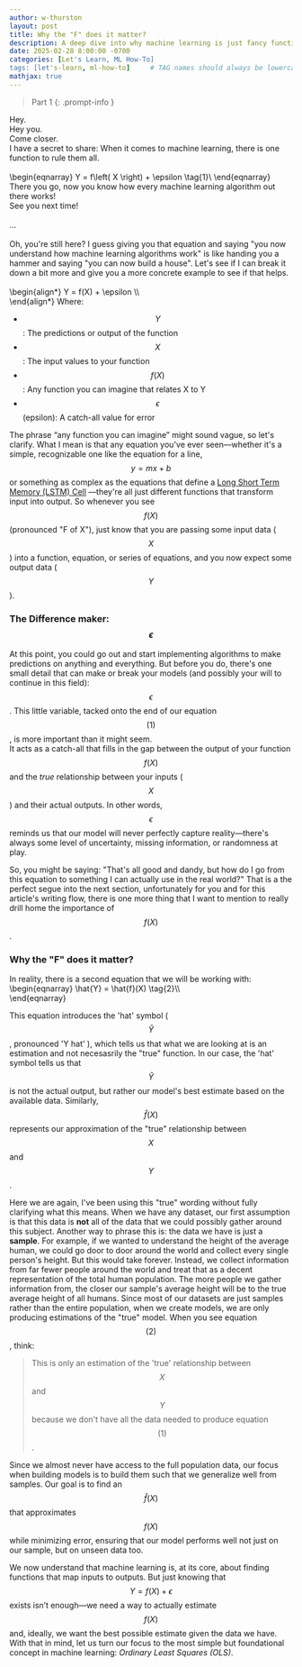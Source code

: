 ```yaml
---
author: w-thurston
layout: post
title: Why the "F" does it matter?
description: A deep dive into why machine learning is just fancy function fitting—plus a reminder that no model is ever truly right (thanks, \(\epsilon\) !).
date: 2025-02-28 8:00:00 -0700
categories: [Let's Learn, ML How-To]
tags: [let's-learn, ml-how-to]     # TAG names should always be lowercase
mathjax: true
---
```


> Part 1
{: .prompt-info }

Hey.\
Hey you.\
Come closer.\
I have a secret to share: When it comes to machine learning, there is one function to rule them all.\
\
\begin{eqnarray}
  Y = f\left( X \right) + \epsilon \tag{1}\\
\end{eqnarray}
\
There you go, now you know how every machine learning algorithm out there works!\
See you next time!\
\
...\
\
Oh, you're still here?  I guess giving you that equation and saying "you now understand how machine learning algorithms work" is like handing you a hammer 
and saying "you can now build a house". Let's see if I can break it down a bit more and give you a more concrete example to see if that helps.\
\
\begin{align\*}
  Y = f(X) + \epsilon \\\\<br>
\end{align\*}
Where:  
- $$Y$$: The predictions or output of the function  
- $$X$$: The input values to your function  
- $$f(X)$$: Any function you can imagine that relates X to Y
- $$\epsilon$$ (epsilon): A catch-all value for error  

The phrase “any function you can imagine” might sound vague, so let's clarify. What I mean is that any equation you've ever seen—whether it's a simple, recognizable one like the 
equation for a line, $$y = mx + b$$ or something as complex as the equations that define a [Long Short Term Memory (LSTM) Cell](https://colah.github.io/posts/2015-08-Understanding-LSTMs/)
—they're all just different functions that transform input into output.  So whenever you see $$f(X)$$ (pronounced "F of X"), just know that you are passing some input data ($$X$$) into
 a function, equation, or series of equations, and you now expect some output data ($$Y$$).

### The Difference maker: $$\epsilon$$

At this point, you could go out and start implementing algorithms to make predictions on anything and everything.  But before you do, there's one small detail that can make or 
break your models (and possibly your will to continue in this field): $$\epsilon$$.  This little variable, tacked onto the end of our equation $$(1)$$, is more important than it might seem.  
It acts as a  catch-all that fills in the gap between the output of your function $$f(X)$$ and the *true* relationship between your inputs ($$X$$) and their actual outputs.  In other words, $$\epsilon$$ reminds us that our model will never perfectly capture reality—there's always some level of uncertainty, missing information, or randomness at play.

So, you might be saying: "That's all good and dandy, but how do I go from this equation to something I can actually use in the real world?" That is a the perfect segue into the next section,
unfortunately for you and for this article's writing flow, there is one more thing that I want to mention to really drill home the importance of $$f(X)$$.

### Why the "F" does it matter?

In reality, there is a second equation that we will be working with:
\begin{eqnarray}
  \hat{Y} = \hat{f}(X) \tag{2}\\\\<br>
\end{eqnarray}

This equation introduces the 'hat' symbol ( $$\hat{Y}$$, pronounced 'Y hat' ), which tells us that what we are looking at is an estimation and not necesasrily the "true" function. In our case, 
the 'hat' symbol tells us that $$\hat{Y}$$ is not the actual output, but rather our model's best estimate based on the available data. Similarly, $$\hat{f}(X)$$ represents our approximation 
of the "true" relationship between $$X$$ and $$Y$$. 

Here we are again, I've been using this "true" wording without fully clarifying what this means.  When we have any dataset, our first assumption 
is that this data is **not** all of the data that we could possibly gather around this subject.  Another way to phrase this is: the data we have is just a **sample**. 
For example, if we wanted to understand the height of the average human, we could go door to door around the world and collect every single person's height. But this would take forever. 
Instead, we collect information from far fewer people around the world and treat that as a decent representation of the total human population.  The more people we gather information from, 
the closer our sample's average height will be to the true average height of all humans. Since most of our datasets are just samples rather than the entire population, when we create models, 
we are only producing estimations of the "true" model.  When you see equation $$(2)$$, think: 
> This is only an estimation of the 'true' relationship between $$X$$ and $$Y$$ because we don't have all the data needed to produce equation $$(1)$$.

Since we almost never have access to the full population data, our focus when building models is to build them such that we generalize well from samples. Our goal is to find an $$\hat{f}(X)$$ 
that approximates $$f(X)$$ while minimizing error, ensuring that our model performs well not just on our sample, but on unseen data too. 
 
We now understand that machine learning is, at its core, about finding functions that map inputs to outputs. But just knowing that $$Y=f(X)+\epsilon$$ exists isn’t enough—we need a way to actually estimate $$f(X)$$ and, ideally, we want the best possible estimate given the data we have.  With that in mind, let us turn our focus to the most simple but foundational concept in machine learning: *Ordinary Least Squares (OLS)*.
